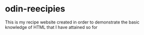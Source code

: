 # odin-reecipies

This is my recipe website created in order to demonstrate the basic knowledge of HTML that I have attained so for